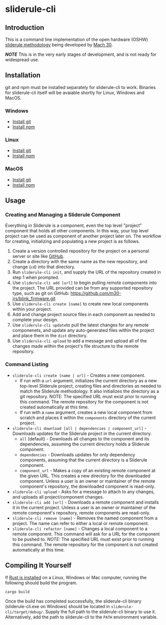 # sliderule-cli

## Introduction
This is a command line implementation of the open hardware (OSHW) [sliderule methodology](https://github.com/Mach30/sliderule) being developed by [Mach 30](http://mach30.org/).

***NOTE*** This is in the very early stages of development, and is not ready for widespread use.

## Installation

git and npm must be installed separately for sliderule-cli to work. Binaries for sliderule-cli itself will be avaiable shortly for Linux, Windows and MacOS.

### Windows
- [Install git](https://git-scm.com/download/win)
- [Install npm](https://www.npmjs.com/package/npm#windows-computers)

### Linux

- [Install git](https://git-scm.com/download/linux)
- [Install npm](https://www.npmjs.com/package/npm#fancy-install-unix)

### MacOS

- [Install git](https://git-scm.com/download/mac)
- [Install npm](https://www.npmjs.com/package/npm#apple-macintosh-computers)

## Usage

### Creating and Managing a Sliderule Component

Everything in Sliderule is a component, even the top level "project" component that holds all other components. In this way, your top level project can be used as component of another project later on. The workflow for creating, initializing and populating a new project is as follows.

1. Create a version controlled repository for the project on a personal server or site like [GitHub](https://github.com).
2. Create a directory with the same name as the new repository, and change (`cd`) into that directory.
3. Run `sliderule-cli init`, and supply the URL of the repository created in step 1 when prompted.
4. Use `sliderule-cli add [url]` to begin pulling remote components into the project. The URL provided can be from any supported repository type, such as git on GitHub: https://github.com/m30-jrs/blink_firmware.git
5. Use `sliderule-cli create [name]` to create new local components within your project.
5. Add and change project source files in each component as needed to complete your design.
6. Use `sliderule-cli update`to pull the latest changes for any remote componenets, and update any auto-generated files within the project and place them in the `dist` directory.
7. Use `sliderule-cli upload` to add a message and upload all of the changes made within the project's file structure to the remote repository.

### Command Listing
- `sliderule-cli create [name | url]` - Creates a new component. 
  - If run with a `url` argument, initializes the current directory as a new top-level Sliderule project, creating files and directories as needed to match the Sliderule methodology. It also initializes the directory as a git repository. NOTE: The specified URL must exist prior to running this command. The remote repository for the component is not created automatically at this time.
  - If run with a `name` argument, creates a new local component from scratch and places it within the `components` directory of the current project.
- `sliderule-cli download [all | dependencies | component_url]` - Downloads updates for the Sliderule project in the current directory.
  - `all` (default) - Downloads all changes to the component and its dependencies, assuming the current directory holds a Sliderule component.
  - `dependencies` - Downloads updates for only dependency components, assuming that the current directory is a Sliderule component.
  - `component_url` - Makes a copy of an existing remote component at the given URL. This creates a new directory for the downloaded component. Unless a user is an owner or maintainer of the remote component's repository, the downloaded component is read-only.
- `sliderule-cli upload` - Asks for a message to attach to any changes, and uploads all project/component changes.
- `sliderule-cli add [url]` - Downloads a remote component and installs it in the current project. Unless a user is an owner or maintainer of the remote component's repository, remote components are read-only.
- `sliderule-cli remove [name]` - Removes the named component from a project. The name can refer to either a local or remote component.
- `sliderule-cli refactor [name]` - Changes a local component to a remote component. This command will ask for a URL for the component to be pushed to. *NOTE:* The specified URL must exist prior to running this command. The remote repository for the component is not created automatically at this time.

## Compiling It Yourself

If [Rust is installed](https://www.rust-lang.org/en-US/install.html) on a Linux, Windows or Mac computer, running the following should build the program.
```
cargo build
```
Once the build has completed successfully, the sliderule-cli binary (sliderule-cli.exe on Windows) should be located in `sliderule-cli/target/debug/`. Supply the full path to the sliderule-cli binary to use it. Alternatively, add the path to sliderule-cli to the `PATH` environment variable.
